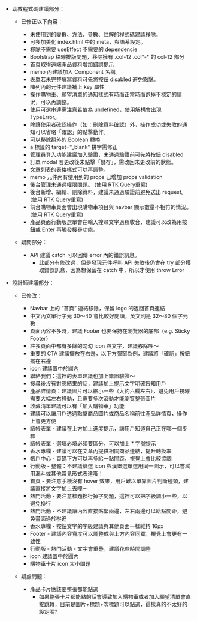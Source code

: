 
- 助教程式碼建議部分：
    - 已修正以下內容：
        - 未使用到的變數、方法、參數、註解的程式碼建議移除。
        - 可多加美化 index.html 中的 meta，與語系設定。
        - 移除不需要 useEffect 不需要的 dependencie
        - Bootstrap 格線排版問題，移除擁有 .col-12 .col*-* 的 col-12 部分
        - 首頁取得遠端產品資料增加錯誤提示
        - memo 內建議加入 Component 名稱。
        - 表單若未完整填寫資料可先將按鈕 disabled 避免點擊。
        - 陣列內的元件建議補上 key 屬性
        - 操作購物車、願望清單的通知樣式有時而正常時而跑掉不穩定的情況，可以再調整。
        - 使用可選串連需注意若值為 undefined，使用解構會出現 TypeError。
        - 除讓使用者確認操作（如：刪除資料確認）外，操作成功或失敗的通知可以省略「確認」的點擊動作。
        - 可以移除額外的 Boolean 轉換
        - a 標籤的 target=”_blank” 拼字需修正
        - 管理員登入功能建議加入驗證，未通過驗證前可先將按鈕 disabled
        - 訂單 modal 若更改後未點擊「儲存」，需改回未更改前的狀態。
        - 文章列表的表格樣式可以再調整。
        - memo 元件內有使用到的 props 已增加 props validation
        - 後台管理未通過權限問題。 (使用 RTK Query重寫)
        - 後台新增、編輯、刪除資料，建議未通過驗證前避免送出 request。 (使用 RTK Query重寫)
        - 前台購物車頁面會出現購物車項目與 navbar 顯示數量不相符的情況。(使用 RTK Query重寫)
         - 產品頁面行動版選單會在輸入搜尋文字過程收合，建議可以改為用按鈕或 Enter 再觸發搜尋功能。

    - 疑問部分：
        - API 建議 catch 可以回傳 error 內的錯誤訊息。
            - 此部分有修改過，但是發現元件呼叫 API 失敗後仍會在 try 部分獲取錯誤訊息，因為想保留在 catch 中，所以才使用 throw Error

- 設計師建議部分：

    - 已修改：
        - Navbar 上的 ”首頁” 連結移除，保留 logo 的返回首頁連結
        - 中文內文單行字元 30～40 會比較好閱讀，英文則是 32～80 個字元數
        - 頁面內容不多時，建議 Footer 也要保持在瀏覽器的底部（e.g. Sticky Footer）
        - 許多頁面中都有多餘的勾勾 icon 與文字，建議移除哩～
        - 重要的 CTA 建議擺放在右邊，以下方彈窗為例，建議將「確認」按鈕擺在右邊
        - icon 建議置中於圓內
        - 聯絡我們：這裡的表單建議也加上錯誤驗證～
        - 搜尋後沒有對應結果的話，建議加上提示文字明確告知用戶
        - 產品詳情頁：建議圖片可以縮小一些（大約六欄左右），避免用戶視線需要大幅左右移動，且需要多次滾動才能瀏覽整張圖片
        - 收藏清單建議可以有「加入購物車」功能
        - 建議可以讓用戶透過點擊商品圖片或商品名稱前往產品詳情頁，操作上會更方便
        - 結帳表單 - 建議在上方加上進度提示，讓用戶知道自己正在哪一個步驟
        - 結帳表單 - 選填必填必須要區分，可以加上 * 字號提示
        - 香水專欄 - 建議可以在文章內提供相關商品連結，提升轉換率
        - 帳戶中心 - 頁碼下方可以再多給一點間距，視覺上會比較協調
        - 行動版 - 整體：不建議篩選 icon 與漢堡選單選用同一圖示，可以嘗試用漏斗或其他常見形式表達哦！
        - 首頁 - 要注意手機沒有 hover 效果，用戶難以單靠圖片判斷種類，建議直接將文字加上去哩～
        - 熱門活動 - 要注意標題換行掉字問題，這裡可以把字級調小一些，以避免換行
        - 熱門活動 - 不建議讓內容直接貼緊兩邊，左右兩邊可以給點間距，避免畫面過於壓迫
        - 香水專欄 - 按鈕文字的字級建議與其他頁面一樣維持 16px
        - Footer - 建議內容寬度可以調整成與上方內容同寬，視覺上會更有一致性
        - 行動版 - 熱門活動 - 文字會重疊，建議花些時間調整
        - icon 建議置中於圓內
        - 購物車卡片 icon 太小問題
    
    - 疑慮問題：
        - 產品卡片應該要整張都能點選
            - 如果整張卡片都能點的話會導致加入購物車或者加入願望清單會直接跳轉，目前是圖片+標題+次標題可以點選，這樣真的不太好的設定嗎?

    

